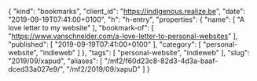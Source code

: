 {
  "kind": "bookmarks",
  "client_id": "https://indigenous.realize.be",
  "date": "2019-09-19T07:41:00+0100",
  "h": "h-entry",
  "properties": {
    "name": [
      "A love letter to my website"
    ],
    "bookmark-of": [
      "https://www.vanschneider.com/a-love-letter-to-personal-websites"
    ],
    "published": [
      "2019-09-19T07:41:00+0100"
    ],
    "category": [
      "personal-website",
      "indieweb"
    ]
  },
  "tags": [
    "personal-website",
    "indieweb"
  ],
  "slug": "2019/09/xapud",
  "aliases": [
    "/mf2/f60d23c8-82d3-4d3a-baaf-dced33a027e9/",
    "/mf2/2019/09/xapuD"
  ]
}
